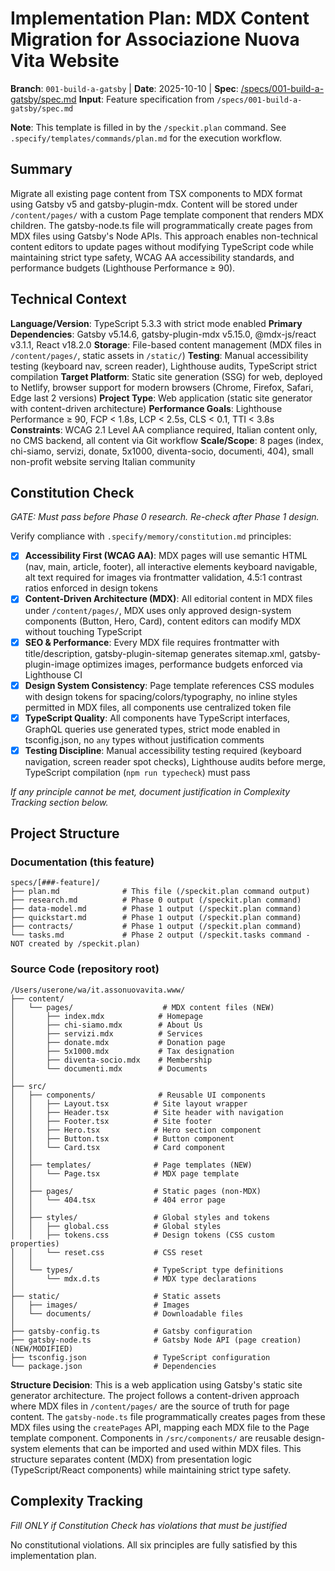 # Implementation Plan: MDX Content Migration for Associazione Nuova Vita Website

**Branch**: `001-build-a-gatsby` | **Date**: 2025-10-10 | **Spec**: [/specs/001-build-a-gatsby/spec.md](./spec.md)
**Input**: Feature specification from `/specs/001-build-a-gatsby/spec.md`

**Note**: This template is filled in by the `/speckit.plan` command. See `.specify/templates/commands/plan.md` for the execution workflow.

## Summary

Migrate all existing page content from TSX components to MDX format using Gatsby v5 and gatsby-plugin-mdx. Content will be stored under `/content/pages/` with a custom Page template component that renders MDX children. The gatsby-node.ts file will programmatically create pages from MDX files using Gatsby's Node APIs. This approach enables non-technical content editors to update pages without modifying TypeScript code while maintaining strict type safety, WCAG AA accessibility standards, and performance budgets (Lighthouse Performance ≥ 90).

## Technical Context

**Language/Version**: TypeScript 5.3.3 with strict mode enabled
**Primary Dependencies**: Gatsby v5.14.6, gatsby-plugin-mdx v5.15.0, @mdx-js/react v3.1.1, React v18.2.0
**Storage**: File-based content management (MDX files in `/content/pages/`, static assets in `/static/`)
**Testing**: Manual accessibility testing (keyboard nav, screen reader), Lighthouse audits, TypeScript strict compilation
**Target Platform**: Static site generation (SSG) for web, deployed to Netlify, browser support for modern browsers (Chrome, Firefox, Safari, Edge last 2 versions)
**Project Type**: Web application (static site generator with content-driven architecture)
**Performance Goals**: Lighthouse Performance ≥ 90, FCP < 1.8s, LCP < 2.5s, CLS < 0.1, TTI < 3.8s
**Constraints**: WCAG 2.1 Level AA compliance required, Italian content only, no CMS backend, all content via Git workflow
**Scale/Scope**: 8 pages (index, chi-siamo, servizi, donate, 5x1000, diventa-socio, documenti, 404), small non-profit website serving Italian community

## Constitution Check

*GATE: Must pass before Phase 0 research. Re-check after Phase 1 design.*

Verify compliance with `.specify/memory/constitution.md` principles:

- [x] **Accessibility First (WCAG AA)**: MDX pages will use semantic HTML (nav, main, article, footer), all interactive elements keyboard navigable, alt text required for images via frontmatter validation, 4.5:1 contrast ratios enforced in design tokens
- [x] **Content-Driven Architecture (MDX)**: All editorial content in MDX files under `/content/pages/`, MDX uses only approved design-system components (Button, Hero, Card), content editors can modify MDX without touching TypeScript
- [x] **SEO & Performance**: Every MDX file requires frontmatter with title/description, gatsby-plugin-sitemap generates sitemap.xml, gatsby-plugin-image optimizes images, performance budgets enforced via Lighthouse CI
- [x] **Design System Consistency**: Page template references CSS modules with design tokens for spacing/colors/typography, no inline styles permitted in MDX files, all components use centralized token file
- [x] **TypeScript Quality**: All components have TypeScript interfaces, GraphQL queries use generated types, strict mode enabled in tsconfig.json, no `any` types without justification comments
- [x] **Testing Discipline**: Manual accessibility testing required (keyboard navigation, screen reader spot checks), Lighthouse audits before merge, TypeScript compilation (`npm run typecheck`) must pass

*If any principle cannot be met, document justification in Complexity Tracking section below.*

## Project Structure

### Documentation (this feature)

```
specs/[###-feature]/
├── plan.md              # This file (/speckit.plan command output)
├── research.md          # Phase 0 output (/speckit.plan command)
├── data-model.md        # Phase 1 output (/speckit.plan command)
├── quickstart.md        # Phase 1 output (/speckit.plan command)
├── contracts/           # Phase 1 output (/speckit.plan command)
└── tasks.md             # Phase 2 output (/speckit.tasks command - NOT created by /speckit.plan)
```

### Source Code (repository root)

```
/Users/userone/wa/it.assonuovavita.www/
├── content/
│   └── pages/                    # MDX content files (NEW)
│       ├── index.mdx            # Homepage
│       ├── chi-siamo.mdx        # About Us
│       ├── servizi.mdx          # Services
│       ├── donate.mdx           # Donation page
│       ├── 5x1000.mdx           # Tax designation
│       ├── diventa-socio.mdx    # Membership
│       └── documenti.mdx        # Documents
│
├── src/
│   ├── components/              # Reusable UI components
│   │   ├── Layout.tsx          # Site layout wrapper
│   │   ├── Header.tsx          # Site header with navigation
│   │   ├── Footer.tsx          # Site footer
│   │   ├── Hero.tsx            # Hero section component
│   │   ├── Button.tsx          # Button component
│   │   └── Card.tsx            # Card component
│   │
│   ├── templates/              # Page templates (NEW)
│   │   └── Page.tsx            # MDX page template
│   │
│   ├── pages/                  # Static pages (non-MDX)
│   │   └── 404.tsx             # 404 error page
│   │
│   ├── styles/                 # Global styles and tokens
│   │   ├── global.css          # Global styles
│   │   ├── tokens.css          # Design tokens (CSS custom properties)
│   │   └── reset.css           # CSS reset
│   │
│   └── types/                  # TypeScript type definitions
│       └── mdx.d.ts            # MDX type declarations
│
├── static/                     # Static assets
│   ├── images/                 # Images
│   └── documents/              # Downloadable files
│
├── gatsby-config.ts            # Gatsby configuration
├── gatsby-node.ts              # Gatsby Node API (page creation) (NEW/MODIFIED)
├── tsconfig.json               # TypeScript configuration
└── package.json                # Dependencies
```

**Structure Decision**: This is a web application using Gatsby's static site generator architecture. The project follows a content-driven approach where MDX files in `/content/pages/` are the source of truth for page content. The `gatsby-node.ts` file programmatically creates pages from these MDX files using the `createPages` API, mapping each MDX file to the Page template component. Components in `/src/components/` are reusable design-system elements that can be imported and used within MDX files. This structure separates content (MDX) from presentation logic (TypeScript/React components) while maintaining strict type safety.

## Complexity Tracking

*Fill ONLY if Constitution Check has violations that must be justified*

No constitutional violations. All six principles are fully satisfied by this implementation plan.
